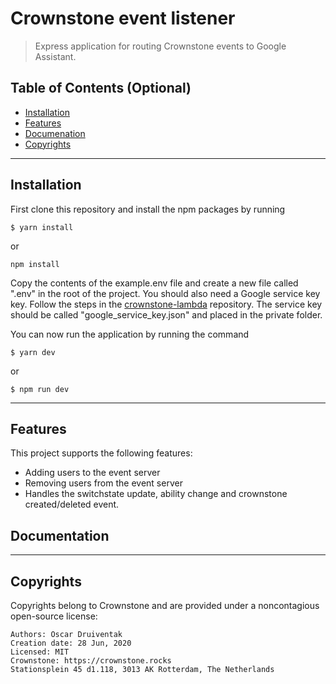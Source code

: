 # Crownstone event listener

> Express application for routing Crownstone events to Google Assistant.

## Table of Contents (Optional)

-   [Installation](#installation)
-   [Features](#features)
-   [Documenation](#documentation)
-   [Copyrights](#copyrights)

---

## Installation

First clone this repository and install the npm packages by running

```shell
$ yarn install
```

or

```shell
npm install
```

Copy the contents of the example.env file and create a new file called ".env" in the root of the project. You should also need a Google service key key. Follow the steps in the [crownstone-lambda](https://github.com/oscaroox/crownstone-lambda#installation) repository. The service key should be called "google_service_key.json" and placed in the private folder.

You can now run the application by running the command

```shell
$ yarn dev
```

or

```shell
$ npm run dev
```

---

## Features

This project supports the following features:

-   Adding users to the event server
-   Removing users from the event server
-   Handles the switchstate update, ability change and crownstone created/deleted event.

## Documentation

---

## Copyrights

Copyrights belong to Crownstone and are provided under a noncontagious open-source license:

    Authors: Oscar Druiventak
    Creation date: 28 Jun, 2020
    Licensed: MIT
    Crownstone: https://crownstone.rocks
    Stationsplein 45 d1.118, 3013 AK Rotterdam, The Netherlands
